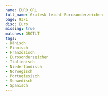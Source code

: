 ```yaml
---
name: EURO_GRL
full_name: Grotesk leicht Eurosonderzeichen
page: 93/1
disc: Euro
missing: true
matches: GROTLT
tags:
- Dänisch
- Finnisch
- Französisch
- Eurosonderzeichen
- Italienisch
- Niederländisch
- Norwegisch
- Portugiesisch
- Schwedisch
- Spanisch
---
```

